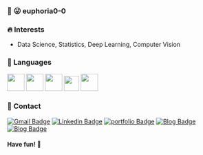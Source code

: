 
<!--
**euphoria0-0/euphoria0-0** is a ✨ _special_ ✨ repository because its `README.md` (this file) appears on your GitHub profile.

Here are some ideas to get you started:

- 🔭 I’m currently working on ...
- 🌱 I’m currently learning ...
- 👯 I’m looking to collaborate on ...
- 🤔 I’m looking for help with ...
- 💬 Ask me about ...
- 📫 How to reach me: ...
- 😄 Pronouns: ...
- ⚡ Fun fact: ...
-->

### 👋 :stuck_out_tongue_winking_eye: euphoria0-0 



### :fire: Interests

- Data Science, Statistics, Deep Learning, Computer Vision

### :memo: Languages

<img src="https://upload.wikimedia.org/wikipedia/commons/c/c3/Python-logo-notext.svg" height='40px'/> <img src="https://github.com/valohai/ml-logos/blob/master/tensorflow-tf.svg" height="40px"/> <img src="https://pytorch.org/assets/images/pytorch-logo.png" height="40px"/>   <img src="https://www.r-project.org/logo/Rlogo.svg" height="35px"/>  <img src='https://www.mysql.com/common/logos/logo-mysql-170x115.png' height='40px'/>


### :love_letter: Contact

  [![Gmail Badge](https://img.shields.io/badge/Gmail-d14836?style=flat&logo=Gmail&logoColor=white&link=mailto:1996sypark@gmail.com)](mailto:1996sypark@gmail.com)
  [![Linkedin Badge](https://img.shields.io/badge/Linkedin-blue?style=flat&logo=Linkedin&logoColor=white&link=https://www.linkedin.com/in/su-yeong-p-782a62187//)](https://www.linkedin.com/in/su-yeong-p-782a62187/)
  [![portfolio Badge](http://img.shields.io/badge/-Portfolio-black?style=flat&logo=github&link=https://euphoria0-0.github.io/projects/)](https://euphoria0-0.github.io/projects/)
  [![Blog Badge](https://img.shields.io/badge/-NAVER%20Blog-2DB400?style=flat&logo=Blogger&logoColor=white&link=https://blog.naver.com/tutumd96/)](https://blog.naver.com/tutumd96/)
  [![Blog Badge](https://img.shields.io/badge/-Tistory%20Blog-black?style=flat&logo=Blogger&logoColor=white&link=https://euphoria0-0.tistory.com/)](https://euphoria0-0.tistory.com/)
  

#### Have fun! 🌱

